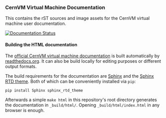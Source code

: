 ### CernVM Virtual Machine Documentation

This contains the rST sources and image assets for the CernVM virtual machine user documentation.

[![Documentation Status](https://readthedocs.org/projects/cernvm/badge/?version=latest)](http://cernvm.readthedocs.org/en/latest/?badge=latest)

#### Building the HTML documentation

The [official CernVM virtual machine documentation](http://cernvm.readthedocs.org/en/latest/) is built automatically by [readthedocs.org](https://readthedocs.org). It can also be build locally for editing purposes or different output formats.

The build requirements for the documentation are [Sphinx](http://sphinx-doc.org) and the [Sphinx RTD theme](https://github.com/snide/sphinx_rtd_theme). Both of which can be conveniently installed via `pip`:

```bash
pip install Sphinx sphinx_rtd_theme
```

Afterwards a simple `make html` in this repository's root directory generates the documentation in `_build/html/`. Opening `_build/html/index.html` in any browser is enough.

